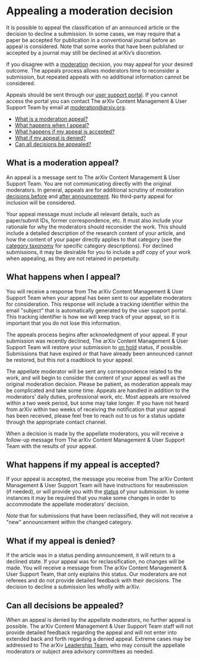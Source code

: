 # Appealing a moderation decision 

It is possible to appeal the classification of an announced article or the decision to decline a submission. In some cases, we may require that a paper be accepted for publication in a conventional journal before an appeal is considered. Note that some works that have been published or accepted by a journal may still be declined at arXiv’s discretion.

If you disagree with a [moderation](/help/moderation) decision, you may appeal for your desired outcome. The appeals process allows moderators time to reconsider a submission, but repeated appeals with no additional information cannot be considered.

Appeals should be sent through our [user support portal](https://arxiv.org/support/moderation_help). If you cannot access the portal you can contact The arXiv Content Management & User Support Team by email at moderation@arxiv.org. 

- [What is a moderation appeal?](#what-is)
- [What happens when I appeal?](#what-happens)
- [What happens if my appeal is accepted?](#accepted)
- [What if my appeal is denied?](#denied)
- [Can all decisions be appealed?](#final)

<span id="what-is"></span>
## What is a moderation appeal?

An appeal is a message sent to The arXiv Content Management & User Support Team. You are not communicating directly with the original moderators. In general, appeals are for additional scrutiny of moderation [decisions before](help/moderation#what-policies) and [after announcement](/help/moderation#policies-after). No third-party appeal for inclusion will be considered. 

Your appeal message must include all relevant details, such as paper/submit IDs, former correspondence, etc. It must also include your rationale for why the moderators should reconsider the work. This should include a detailed description of the research content of your article, and how the content of your paper directly applies to that category (see the [category taxonomy](/category_taxonomy) for specific category descriptions). For declined submissions, it may be desirable for you to include a pdf copy of your work when appealing, as they are not retained in perpetuity. 

<span id="what-happens"></span>
## What happens when I appeal?

You will receive a response from The arXiv Content Management & User Support Team when your appeal has been sent to our appellate moderators for consideration. This response will include a tracking identifier within the email "subject" that is automatically generated by the user support portal. This tracking identifier is how we will keep track of your appeal, so it is important that you do not lose this information. 

The appeals process begins after acknowledgment of your appeal. If your submission was recently declined, The arXiv Content Management & User Support Team will restore your submission to [on hold](/help/submit_status#on_hold) status, if possible. Submissions that have expired or that have already been announced cannot be restored, but this not a roadblock to your appeal. 

The appellate moderator will be sent any correspondence related to the work, and will begin to consider the content of your appeal as well as the original moderation decision. Please be patient, as moderation appeals may be complicated and take some time. Appeals are handled in addition to the moderators’ daily duties, professional work, etc. Most appeals are resolved within a two week period, but some may take longer. If you have not heard from arXiv within two weeks of receiving the notification that your appeal has been received, please feel free to reach out to us for a status update through the appropriate contact channel.

When a decision is made by the appellate moderators, you will receive a follow-up message from The arXiv Content Management & User Support Team with the results of your appeal. 

<span id="accepted"></span>
## What happens if my appeal is accepted? 

If your appeal is accepted, the message you receive from The arXiv Content Management & User Support Team will have instructions for resubmission (if needed), or will provide you with the [status](/help/submit_status) of your submission. In some instances it may be required that you make some changes in order to accommodate the appellate moderators' decision. 

*Note* that for submissions that have been reclassified, they will not receive a "new" announcement within the changed category. 

<span id="denied"></span>
## What if my appeal is denied?

If the article was in a status pending announcement, it will return to a declined state. If your appeal was for reclassification, no changes will be made. You will receive a message from The arXiv Content Management & User Support Team, that only explains this status. Our moderators are not referees and do not provide detailed feedback with their decisions. The decision to decline a submission lies wholly with arXiv.

<span id="final"></span>
## Can all decisions be appealed? 

When an appeal is denied by the appellate moderators, no further appeal is possible. The arXiv Content Management & User Support Team staff will not provide detailed feedback regarding the appeal and will not enter into extended back and forth regarding a denied appeal. Extreme cases may be addressed to The arXiv [Leadership Team](/about/people/leadership_team), who may consult the appellate moderators or subject area advisory committees as needed. 

